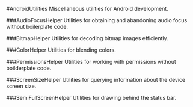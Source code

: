 #AndroidUtilities
Miscellaneous utilities for Android development.

###AudioFocusHelper
Utilities for obtaining and abandoning audio focus without boilerplate code.

###BitmapHelper 
Utilities for decoding bitmap images efficiently.

###ColorHelper
Utilities for blending colors.

###PermissionsHelper
Utilities for working with permissions without boilderplate code.

###ScreenSizeHelper
Utilities for querying information about the device screen size.

###SemiFullScreenHelper
Utilities for drawing behind the status bar.
